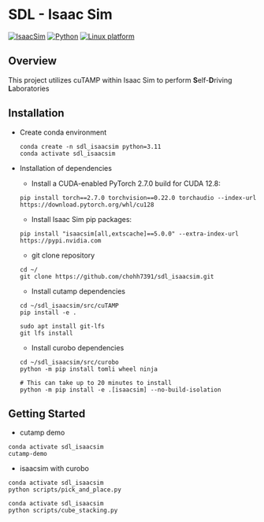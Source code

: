 # SDL - Isaac Sim

[![IsaacSim](https://img.shields.io/badge/IsaacSim-5.0.0-silver.svg)](https://docs.isaacsim.omniverse.nvidia.com/5.0.0/index.html)
[![Python](https://img.shields.io/badge/python-3.11-blue.svg)](https://docs.python.org/3/whatsnew/3.11.html)
[![Linux platform](https://img.shields.io/badge/platform-linux--64-orange.svg)](https://releases.ubuntu.com/22.04/)

## Overview

This project utilizes cuTAMP within Isaac Sim to perform **S**elf-**D**riving **L**aboratories

## Installation

- Create conda environment

  ```
  conda create -n sdl_isaacsim python=3.11
  conda activate sdl_isaacsim
  ```

- Installation of dependencies
  
  - Install a CUDA-enabled PyTorch 2.7.0 build for CUDA 12.8:
  ```
  pip install torch==2.7.0 torchvision==0.22.0 torchaudio --index-url https://download.pytorch.org/whl/cu128
  ```

  - Install Isaac Sim pip packages:

  ```
  pip install "isaacsim[all,extscache]==5.0.0" --extra-index-url https://pypi.nvidia.com
  ```

  - git clone repository
  ```
  cd ~/
  git clone https://github.com/chohh7391/sdl_isaacsim.git
  ```

  - Install cutamp dependencies
  ```
  cd ~/sdl_isaacsim/src/cuTAMP
  pip install -e .

  sudo apt install git-lfs
  git lfs install
  ```

  - Install curobo dependencies
  ```
  cd ~/sdl_isaacsim/src/curobo
  python -m pip install tomli wheel ninja
  
  # This can take up to 20 minutes to install
  python -m pip install -e .[isaacsim] --no-build-isolation
  ```

## Getting Started

  - cutamp demo

  ```
  conda activate sdl_isaacsim
  cutamp-demo
  ```

  - isaacsim with curobo
  
  ```
  conda activate sdl_isaacsim
  python scripts/pick_and_place.py
  ```

  ```
  conda activate sdl_isaacsim
  python scripts/cube_stacking.py
  ```
  

